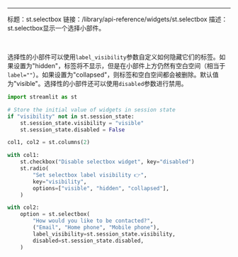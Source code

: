 ---
标题：st.selectbox
链接：/library/api-reference/widgets/st.selectbox
描述：st.selectbox显示一个选择小部件。

<Autofunction function="streamlit.selectbox" />

<br />

选择性的小部件可以使用`label_visibility`参数自定义如何隐藏它们的标签。如果设置为"hidden"，标签将不显示，但是在小部件上方仍然有空白空间（相当于`label=""`）。如果设置为"collapsed"，则标签和空白空间都会被删除。默认值为"visible"。选择性的小部件还可以使用`disabled`参数进行禁用。

```python
import streamlit as st

# Store the initial value of widgets in session state
if "visibility" not in st.session_state:
    st.session_state.visibility = "visible"
    st.session_state.disabled = False

col1, col2 = st.columns(2)

with col1:
    st.checkbox("Disable selectbox widget", key="disabled")
    st.radio(
        "Set selectbox label visibility 👉",
        key="visibility",
        options=["visible", "hidden", "collapsed"],
    )

with col2:
    option = st.selectbox(
        "How would you like to be contacted?",
        ("Email", "Home phone", "Mobile phone"),
        label_visibility=st.session_state.visibility,
        disabled=st.session_state.disabled,
    )
```

<Cloud src="https://doc-selectbox1.streamlit.app/?embed=true" height="300" />
